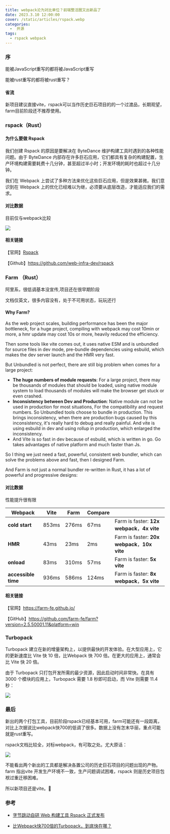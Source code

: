 ```yaml
---
title: webpack沦为对比单位？前端整活圈又出新品了
date: 2023.3.10 12:00:00
cover: /static/articles/rspack.webp
categories:
  -  开源
tags: 
  - rspack webpack
---
```


### 序

能被JavaScript重写的都将被JavaScript重写

能被rust重写的都将被rust重写？

#### 省流

新项目建议直接vite，rspack可以当作历史巨石项目的的一个过渡品，长期观望，farm目前阶段还不推荐使用。

### rspack（Rust）

#### 为什么要做 Rspack

我们创建 Rspack 的原因是要解决在 ByteDance 维护构建工具时遇到的各种性能问题。由于 ByteDance 内部存在许多巨石应用，它们都具有复杂的构建配置，生产环境构建需要耗费十几分钟，甚至超过半小时；开发环境的耗时也超过十几分钟。

我们在 Webpack 上尝试了多种方法来优化这些巨石应用，但是效果甚微。我们意识到在 Webpack 上的优化已经难以为继，必须要从底层改造，才能适应我们的需求。

#### 对比数据

目前仅与webpack比较

![](https://p3-juejin.byteimg.com/tos-cn-i-k3u1fbpfcp/68a89533adf14aab9b5a5923a3b9d3d5~tplv-k3u1fbpfcp-zoom-1.image)

#### 相关链接

【官网】[Rspack](https://www.rspack.dev/)

【Github】<https://github.com/web-infra-dev/rspack>

  


### Farm （Rust）

阿里系，很低调基本没宣传,项目还在很早期阶段

文档仅英文，很多内容没有，处于不可用状态，玩玩还行

#### Why Farm?

As the web project scales, building performance has been the major bottleneck, for a huge project, compiling with webpack may cost 10min or more, a hmr update may cost 10s or more, heavily reduced the efficiency.

Then some tools like vite comes out, it uses native ESM and is unbundled for source files in dev mode, pre-bundle dependencies using esbuild, which makes the dev server launch and the HMR very fast.

But Unbundled is not perfect, there are still big problem when comes for a large project:

-   **The huge numbers of module requests**: For a large project, there may be thousands of modules that should be loaded, using native module system to load thousands of modules will make the browser get stuck or even crashed.
-   **Inconsistency between Dev and Production**: Native module can not be used in production for most situations, For the compatibility and request numbers. So Unbundled tools choose to bundle in production. This brings inconsistency, when there are production bugs caused by this inconsistency, it's really hard to debug and really painful. And vite is using esbuild in dev and using rollup in production, which enlarged the inconsistency.
-   And Vite is so fast in dev because of esbuild, which is written in go. Go takes advantages of native platform and much faster than Js.

So I thing we just need a fast, powerful, consistent web bundler, which can solve the problems above and fast, then I designed Farm.

And Farm is not just a normal bundler re-written in Rust, it has a lot of powerful and progressive designs:

#### 对比数据

性能提升很有限

| Webpack             | Vite  | Farm  | Compare |                                              |
| ------------------- | ----- | ----- | ------- | -------------------------------------------- |
| **cold start**      | 853ms | 276ms | 67ms    | Farm is faster: **12x webpack**，**4x vite**  |
| **HMR**             | 43ms  | 23ms  | 2ms     | Farm is faster: **20x webpack**，**10x vite** |
| **onload**          | 83ms  | 310ms | 57ms    | Farm is faster: **5x vite**                  |
| **accessible time** | 936ms | 586ms | 124ms   | Farm is faster: **8x webpack**，**5x vite**   |

  


#### 相关链接

【官网】<https://farm-fe.github.io/>

【GitHub】<https://github.com/farm-fe/farm?version=2.5.50001.11&platform=win>

### Turbopack

Turbopack 建立在新的增量架构上，以提供最快的开发体验。在大型应用上，它的更新速度比 Vite 快 10 倍，比Webpack 快 700 倍。在更大的应用上，通常会比 Vite 快 20 倍。

由于 Turbopack 只打包开发所需的最少资源，因此启动时间非常快。在具有 3000 个模块的应用上，Turbopack 需要 1.8 秒即可启动，而 Vite 则需要 11.4 秒：

![](https://p3-juejin.byteimg.com/tos-cn-i-k3u1fbpfcp/25d2b8cd39d5436eac6646f1efa43e41~tplv-k3u1fbpfcp-zoom-1.image)

### 最后

新出的两个打包工具，目前阶段rspack已经基本可用，farm可能还有一段距离，对比上次据说比webpack快700的低调了很多。数据上没有怎末华丽，重点可能就是rust重写。

rspack文档比较全，对标webpack，有可取之处。尤大原话：

![](https://p3-juejin.byteimg.com/tos-cn-i-k3u1fbpfcp/a637d71991704400ba59fe02b40591eb~tplv-k3u1fbpfcp-zoom-1.image)

  


不能看出两个新出的工具都是解决各置公司的历史巨石项目的问题出现的产物。farm 指出vite 开发生产环境不一致，生产问题调试困难，rspack 则是历史项目包袱过重迁移困难。

所以新项目还是vite。🤔

### 参考

- [字节跳动自研 Web 构建工具 Rspack 正式发布](https://mp.weixin.qq.com/s/R-tjPrj2N2DKMO8_cPsp9Q)

- [比Webpack快700倍的Turbopack，到底快在哪？](https://juejin.cn/post/7158997985870200839)


